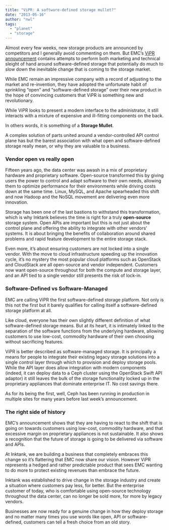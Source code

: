 ```yaml
---
title: "ViPR: A software-defined storage mullet?"
date: "2013-05-16"
author: "nwl"
tags: 
  - "planet"
  - "storage"
---
```


Almost every few weeks, new storage products are announced by competitors and I generally avoid commenting on them. But EMC’s [ViPR announcement](http://pulseblog.emc.com/2013/05/06/introducing-emc-vipr-software-defined-storage/) contains attempts to perform both marketing and technical sleight of hand around software-defined storage that potentially do much to slow down the inevitable change that is coming to the storage market.

While EMC remain an impressive company with a record of adjusting to the market and re-invention, they have adopted the unfortunate habit of sprinkling “open” and “software-defined storage” over their new product in the hope of convincing customers that ViPR is something new and revolutionary.

While ViPR looks to present a modern interface to the administrator, it still interacts with a mixture of expensive and ill-fitting components on the back.

In others words, it is something of a **Storage Mullet**.

A complex solution of parts united around a vendor-controlled API control plane has but the barest association with what open and software-defined storage really mean, or why they are valuable to a business.

### Vendor open vs really open

Fifteen years ago, the data center was awash in a mix of proprietary hardware and proprietary software. Open-source transformed this by giving users the power to control and adapt software to their own needs, allowing them to optimize performance for their environments while driving costs down at the same time. Linux, MySQL, and Apache spearheaded this shift and now Hadoop and the NoSQL movement are delivering even more innovation.

Storage has been one of the last bastions to withstand this transformation, which is why Inktank believes the time is right for a truly **open-source** storage system. Open APIs are important but this is not just about the control plane and offering the ability to integrate with other vendors’ systems. It is about bringing the benefits of collaboration around shared problems and rapid feature development to the entire storage stack.

Even more, it’s about ensuring customers are not locked into a single vendor. With the move to cloud infrastructure speeding up the innovation cycle, it’s no mystery the most popular cloud platforms such as OpenStack and CloudStack are all open-source and vendor independent. Customers now want open-source throughout for both the compute and storage layer, and an API tied to a single vendor still presents the risk of lock-in.

### Software-Defined vs Software-Managed

EMC are calling ViPR the first software-defined storage platform. Not only is this not the first but it barely qualifies for calling itself a software-defined storage platform at all.

Like cloud, everyone has their own slightly different definition of what software-defined storage means. But at its heart, it is intimately linked to the separation of the software functions from the underlying hardware, allowing customers to use low-cost, commodity hardware of their own choosing without sacrificing features.

ViPR is better described as software-managed storage. It is principally a means for people to integrate their existing legacy storage solutions into a single control layer through which to provision and deploy storage pools. While the API layer does allow integration with modern components (indeed, it can deploy data to a Ceph cluster using the OpenStack Swift API adaptor) it still leaves the bulk of the storage functionality locked up in the proprietary appliances that dominate enterprise IT. No cost savings there.

As for its being the first, well, Ceph has been running in production in multiple sites for many years before last week’s announcement.

### The right side of history

EMC’s announcement shows that they are having to react to the shift that is going on towards customers using low-cost, commodity hardware, and that excessive margin on proprietary appliances is not sustainable. It also shows a recognition that the future of storage is going to be delivered via software and APIs.

At Inktank, we are building a business that completely embraces this change so it’s flattering that EMC now share our vision. However ViPR represents a hedged and rather predictable product that sees EMC wanting to do more to protect existing revenues than embrace the future.

Inktank was established to drive change in the storage industry and create a situation where customers pay less, for better. But the enterprise customer of today, who is comfortable using open-source technology throughout the data center, can no longer be sold more, for more by legacy vendors.

Businesses are now ready for a genuine change in how they deploy storage and no matter many times you use words like open, API or software-defined, customers can tell a fresh choice from an old story.

